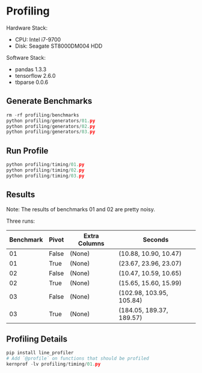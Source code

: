 # Profiling

Hardware Stack:
- CPU: Intel i7-9700
- Disk: Seagate ST8000DM004 HDD

Software Stack:
- pandas 1.3.3
- tensorflow 2.6.0
- tbparse 0.0.6

## Generate Benchmarks

```py
rm -rf profiling/benchmarks
python profiling/generators/01.py
python profiling/generators/02.py
python profiling/generators/03.py
```

## Run Profile

```py
python profiling/timing/01.py
python profiling/timing/02.py
python profiling/timing/03.py
```

## Results

Note: The results of benchmarks 01 and 02 are pretty noisy.

Three runs:

| Benchmark | Pivot | Extra Columns | Seconds |
|-----------|-------|---------------|---------|
|        01 | False |        (None) | (10.88, 10.90, 10.47) |
|        01 |  True |        (None) | (23.67, 23.96, 23.07) |
|        02 | False |        (None) | (10.47, 10.59, 10.65) |
|        02 |  True |        (None) | (15.65, 15.60, 15.99) |
|        03 | False |        (None) | (102.98, 103.95, 105.84) |
|        03 |  True |        (None) | (184.05, 189.37, 189.57) |

## Profiling Details

```py
pip install line_profiler
# Add `@profile` on functions that should be profiled
kernprof -lv profiling/timing/01.py
```
